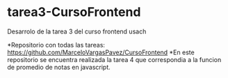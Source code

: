 # tarea3-CursoFrontend
Desarrolo de la tarea 3 del curso frontend usach

*Repositorio con todas las tareas: https://github.com/MarceloVargasPavez/CursoFrontend
*En este repositorio se encuentra realizada la tarea 4 que correspondia a la funcion de promedio de notas en javascript.
